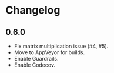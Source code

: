 # Changelog

## 0.6.0

- Fix matrix multiplication issue (#4, #5).
- Move to AppVeyor for builds.
- Enable Guardrails.
- Enable Codecov.
